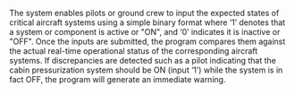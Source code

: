 The system enables pilots or ground crew to input the expected states of critical aircraft systems using a simple binary format where ‘1’ denotes that a system or component is active or "ON", and ‘0’ indicates it is inactive or "OFF". Once the inputs are submitted, the program compares them against the actual real-time operational status of the corresponding aircraft systems. If discrepancies are detected such as a pilot indicating that the cabin pressurization system should be ON (input ‘1’) while the system is in fact OFF, the program will generate an immediate warning.
